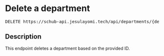 # Delete a department

<pre id='liveapi-code'>DELETE https://schub-api.jesulayomi.tech/api/departments/{department_id}
</pre>

## Description
This endpoint deletes a department based on the provided ID.
